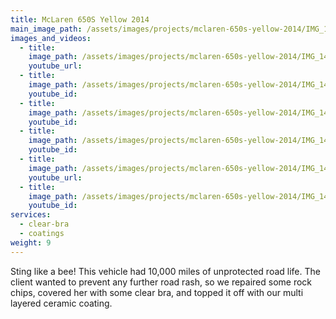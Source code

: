 ```yaml
---
title: McLaren 650S Yellow 2014
main_image_path: /assets/images/projects/mclaren-650s-yellow-2014/IMG_1488.jpg
images_and_videos:
  - title:
    image_path: /assets/images/projects/mclaren-650s-yellow-2014/IMG_1492.jpg
    youtube_url:
  - title:
    image_path: /assets/images/projects/mclaren-650s-yellow-2014/IMG_1490.jpg
    youtube_id:
  - title:
    image_path: /assets/images/projects/mclaren-650s-yellow-2014/IMG_1484.jpg
    youtube_id:
  - title:
    image_path: /assets/images/projects/mclaren-650s-yellow-2014/IMG_1483.jpg
    youtube_id:
  - title:
    image_path: /assets/images/projects/mclaren-650s-yellow-2014/IMG_1474.jpg
    youtube_url:
  - title:
    image_path: /assets/images/projects/mclaren-650s-yellow-2014/IMG_1473.jpg
    youtube_id:
services:
  - clear-bra
  - coatings
weight: 9
---
```

Sting like a bee! This vehicle had 10,000 miles of unprotected road life. The client wanted to prevent any further road rash, so we repaired some rock chips, covered her with some clear bra, and topped it off with our multi layered ceramic coating.
